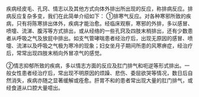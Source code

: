 疾病经皮毛、孔窍、情志以及其他方式向体外排出所出现的反应，称排病反应。排病反应复杂多变，我们在此简单介绍如下：
①排寒气反应。对各种寒邪所致的疾病，只有将陈寒排出体外，疾病才能治愈。经临床观察，寒邪的外排，多以感冒、喷嚏、流涕、腹泻等方式排出，或从经络的一些孔窍及四肢末梢排出，还有少数患者从呼吸之气及放屁中排出。如支气管哮喘患者经治疗后，出现无原因的感冒、喷嚏、流涕以及呼吸之气极为寒冷的现象；妇女坐月子期间所患的风寒痹症，经治疗后，常常出现四肢末梢向外冒凉气的感觉。

②情志抑郁所致的疾病，多以情志方面的反应及肛门排气和呃逆等形式排出。一般女性患者经治疗后，常出现不明原因的烦躁、悲伤、委屈欲哭等情况，数日后自然消失，疾病亦随之显著缓解或痊愈。肝胃不和的患者常出现大量的肛门排气，或经食道从口腔大量噫出。
